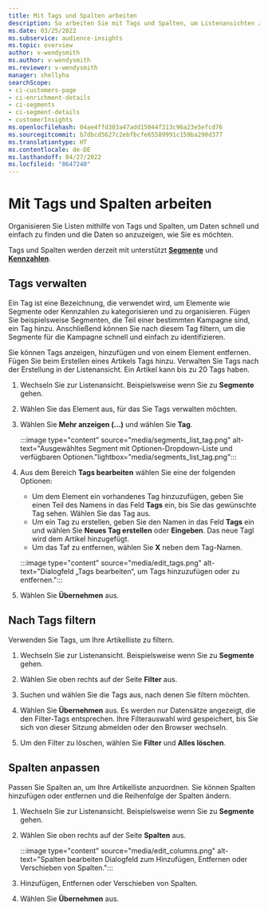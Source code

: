 ```yaml
---
title: Mit Tags und Spalten arbeiten
description: So arbeiten Sie mit Tags und Spalten, um Listenansichten zu organisieren
ms.date: 03/25/2022
ms.subservice: audience-insights
ms.topic: overview
author: v-wendysmith
ms.author: v-wendysmith
ms.reviewer: v-wendysmith
manager: shellyha
searchScope:
- ci-customers-page
- ci-enrichment-details
- ci-segments
- ci-segment-details
- customerInsights
ms.openlocfilehash: 04ae4ffd303a47add15044f313c96a23e5efcd76
ms.sourcegitcommit: b7dbcd5627c2ebfbcfe65589991c159ba290d377
ms.translationtype: HT
ms.contentlocale: de-DE
ms.lasthandoff: 04/27/2022
ms.locfileid: "8647240"
---
```

# <a name="work-with-tags-and-columns"></a>Mit Tags und Spalten arbeiten

Organisieren Sie Listen mithilfe von Tags und Spalten, um Daten schnell und einfach zu finden und die Daten so anzuzeigen, wie Sie es möchten.

Tags und Spalten werden derzeit mit unterstützt **[Segmente](segments.md)** und **[Kennzahlen](measures.md)**.

## <a name="manage-tags"></a>Tags verwalten

Ein Tag ist eine Bezeichnung, die verwendet wird, um Elemente wie Segmente oder Kennzahlen zu kategorisieren und zu organisieren. Fügen Sie beispielsweise Segmenten, die Teil einer bestimmten Kampagne sind, ein Tag hinzu. Anschließend können Sie nach diesem Tag filtern, um die Segmente für die Kampagne schnell und einfach zu identifizieren.

Sie können Tags anzeigen, hinzufügen und von einem Element entfernen. Fügen Sie beim Erstellen eines Artikels Tags hinzu. Verwalten Sie Tags nach der Erstellung in der Listenansicht. Ein Artikel kann bis zu 20 Tags haben.

1. Wechseln Sie zur Listenansicht. Beispielsweise wenn Sie zu **Segmente** gehen.

1. Wählen Sie das Element aus, für das Sie Tags verwalten möchten.

1. Wählen Sie **Mehr anzeigen (...)** und wählen Sie **Tag**.

   :::image type="content" source="media/segments_list_tag.png" alt-text="Ausgewähltes Segment mit Optionen-Dropdown-Liste und verfügbaren Optionen."lightbox="media/segments_list_tag.png":::

1. Aus dem Bereich **Tags bearbeiten** wählen Sie eine der folgenden Optionen:

   - Um dem Element ein vorhandenes Tag hinzuzufügen, geben Sie einen Teil des Namens in das Feld **Tags** ein, bis Sie das gewünschte Tag sehen. Wählen Sie das Tag aus.
   - Um ein Tag zu erstellen, geben Sie den Namen in das Feld **Tags** ein und wählen Sie **Neues Tag erstellen** oder **Eingeben**. Das neue Tagl wird dem Artikel hinzugefügt.
   - Um das Taf zu entfernen, wählen Sie **X** neben dem Tag-Namen.

   :::image type="content" source="media/edit_tags.png" alt-text="Dialogfeld „Tags bearbeiten“, um Tags hinzuzufügen oder zu entfernen.":::

1. Wählen Sie **Übernehmen** aus.

## <a name="filter-on-tags"></a>Nach Tags filtern

Verwenden Sie Tags, um Ihre Artikelliste zu filtern.

1. Wechseln Sie zur Listenansicht. Beispielsweise wenn Sie zu **Segmente** gehen.

1. Wählen Sie oben rechts auf der Seite **Filter** aus.

1. Suchen und wählen Sie die Tags aus, nach denen Sie filtern möchten.

1. Wählen Sie **Übernehmen** aus. Es werden nur Datensätze angezeigt, die den Filter-Tags entsprechen. Ihre Filterauswahl wird gespeichert, bis Sie sich von dieser Sitzung abmelden oder den Browser wechseln.

1. Um den Filter zu löschen, wählen Sie **Filter** und **Alles löschen**.

## <a name="customize-columns"></a>Spalten anpassen

Passen Sie Spalten an, um Ihre Artikelliste anzuordnen. Sie können Spalten hinzufügen oder entfernen und die Reihenfolge der Spalten ändern.

1. Wechseln Sie zur Listenansicht. Beispielsweise wenn Sie zu **Segmente** gehen.

1. Wählen Sie oben rechts auf der Seite **Spalten** aus.

   :::image type="content" source="media/edit_columns.png" alt-text="Spalten bearbeiten Dialogfeld zum Hinzufügen, Entfernen oder Verschieben von Spalten.":::

1. Hinzufügen, Entfernen oder Verschieben von Spalten.

1. Wählen Sie **Übernehmen** aus.
